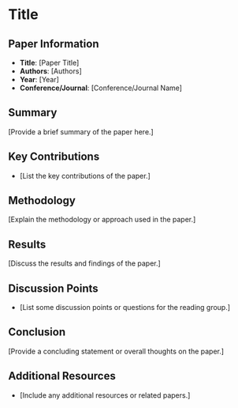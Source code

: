 # Title

## Paper Information

- **Title**: [Paper Title]
- **Authors**: [Authors]
- **Year**: [Year]
- **Conference/Journal**: [Conference/Journal Name]

## Summary

[Provide a brief summary of the paper here.]

## Key Contributions

- [List the key contributions of the paper.]

## Methodology

[Explain the methodology or approach used in the paper.]

## Results

[Discuss the results and findings of the paper.]

## Discussion Points

- [List some discussion points or questions for the reading group.]

## Conclusion

[Provide a concluding statement or overall thoughts on the paper.]

## Additional Resources

- [Include any additional resources or related papers.]
